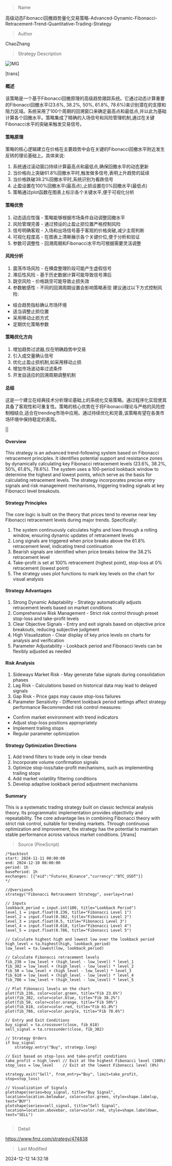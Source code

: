 
> Name

高级动态Fibonacci回撤趋势量化交易策略-Advanced-Dynamic-Fibonacci-Retracement-Trend-Quantitative-Trading-Strategy

> Author

ChaoZhang

> Strategy Description

![IMG](https://www.fmz.com/upload/asset/921440288c3d6c5e56.png)

[trans]
#### 概述
该策略是一个基于Fibonacci回撤原理的高级趋势跟踪系统。它通过动态计算重要的Fibonacci回撤水平(23.6%, 38.2%, 50%, 61.8%, 78.6%)来识别潜在的支撑和阻力区域。系统采用了100个周期的回溯窗口来确定最高点和最低点,并以此为基础计算各个回撤水平。策略集成了精确的入场信号和风险管理机制,通过在关键Fibonacci水平的突破来触发交易信号。

#### 策略原理
策略的核心逻辑建立在价格在主要趋势中会在关键的Fibonacci回撤水平附近发生反转的理论基础上。具体来说:
1. 系统通过滚动窗口持续计算最高点和最低点,确保回撤水平的动态更新
2. 当价格向上突破61.8%回撤水平时,触发做多信号,表明上升趋势的延续
3. 当价格跌破38.2%回撤水平时,系统识别为看跌信号
4. 止盈设置在100%回撤水平(最高点),止损设置在0%回撤水平(最低点)
5. 策略通过plot函数在图表上标示各个关键水平,便于可视化分析

#### 策略优势
1. 动态适应性强 - 策略能够根据市场条件自动调整回撤水平
2. 风险管理完善 - 通过预设的止盈止损位置严格控制风险
3. 信号明确客观 - 入场和出场信号基于客观的价格突破,减少主观判断
4. 可视化程度高 - 在图表上清晰展示各个关键价位,便于分析和验证
5. 参数可调整性 - 回溯周期和Fibonacci水平均可根据需要灵活调整

#### 风险分析
1. 震荡市场风险 - 在横盘整理阶段可能产生虚假信号
2. 滞后性风险 - 基于历史数据计算可能导致信号滞后
3. 跳空风险 - 价格跳空可能导致止损失效
4. 参数敏感性 - 不同的回溯周期设置会影响策略表现
建议通过以下方式控制风险:
- 结合趋势指标确认市场环境
- 适当调整止损位置
- 采用移动止损方式
- 定期优化策略参数

#### 策略优化方向
1. 增加趋势过滤器,仅在明确趋势中交易
2. 引入成交量确认信号
3. 优化止盈止损机制,如采用移动止损
4. 增加市场波动率过滤条件
5. 开发自适应的回溯周期调整机制

#### 总结
这是一个建立在经典技术分析理论基础上的系统化交易策略。通过程序化实现使其具备了客观性和可重复性。策略的核心优势在于将Fibonacci理论与严格的风险控制相结合,适合在trending市场中应用。通过持续优化和完善,该策略有望在各类市场环境中保持稳定的表现。

||

#### Overview
This strategy is an advanced trend-following system based on Fibonacci retracement principles. It identifies potential support and resistance zones by dynamically calculating key Fibonacci retracement levels (23.6%, 38.2%, 50%, 61.8%, 78.6%). The system uses a 100-period lookback window to determine the highest and lowest points, which serve as the basis for calculating retracement levels. The strategy incorporates precise entry signals and risk management mechanisms, triggering trading signals at key Fibonacci level breakouts.

#### Strategy Principles
The core logic is built on the theory that prices tend to reverse near key Fibonacci retracement levels during major trends. Specifically:
1. The system continuously calculates highs and lows through a rolling window, ensuring dynamic updates of retracement levels
2. Long signals are triggered when price breaks above the 61.8% retracement level, indicating trend continuation
3. Bearish signals are identified when price breaks below the 38.2% retracement level
4. Take-profit is set at 100% retracement (highest point), stop-loss at 0% retracement (lowest point)
5. The strategy uses plot functions to mark key levels on the chart for visual analysis

#### Strategy Advantages
1. Strong Dynamic Adaptability - Strategy automatically adjusts retracement levels based on market conditions
2. Comprehensive Risk Management - Strict risk control through preset stop-loss and take-profit levels
3. Clear Objective Signals - Entry and exit signals based on objective price breakouts, reducing subjective judgment
4. High Visualization - Clear display of key price levels on charts for analysis and verification
5. Parameter Adjustability - Lookback period and Fibonacci levels can be flexibly adjusted as needed

#### Risk Analysis
1. Sideways Market Risk - May generate false signals during consolidation phases
2. Lag Risk - Calculations based on historical data may lead to delayed signals
3. Gap Risk - Price gaps may cause stop-loss failures
4. Parameter Sensitivity - Different lookback period settings affect strategy performance
Recommended risk control measures:
- Confirm market environment with trend indicators
- Adjust stop-loss positions appropriately
- Implement trailing stops
- Regular parameter optimization

#### Strategy Optimization Directions
1. Add trend filters to trade only in clear trends
2. Incorporate volume confirmation signals
3. Optimize stop-loss/take-profit mechanisms, such as implementing trailing stops
4. Add market volatility filtering conditions
5. Develop adaptive lookback period adjustment mechanisms

#### Summary
This is a systematic trading strategy built on classic technical analysis theory. Its programmatic implementation provides objectivity and repeatability. The core advantage lies in combining Fibonacci theory with strict risk control, suitable for trending markets. Through continuous optimization and improvement, the strategy has the potential to maintain stable performance across various market conditions.
[/trans]



> Source (PineScript)

``` pinescript
/*backtest
start: 2024-11-11 00:00:00
end: 2024-12-10 08:00:00
period: 1h
basePeriod: 1h
exchanges: [{"eid":"Futures_Binance","currency":"BTC_USDT"}]
*/

//@version=5
strategy("Fibonacci Retracement Strategy", overlay=true)

// Inputs
lookback_period = input.int(100, title="Lookback Period")
level_1 = input.float(0.236, title="Fibonacci Level 1")
level_2 = input.float(0.382, title="Fibonacci Level 2")
level_3 = input.float(0.5, title="Fibonacci Level 3")
level_4 = input.float(0.618, title="Fibonacci Level 4")
level_5 = input.float(0.786, title="Fibonacci Level 5")

// Calculate highest high and lowest low over the lookback period
high_level = ta.highest(high, lookback_period)
low_level = ta.lowest(low, lookback_period)

// Calculate Fibonacci retracement levels
fib_236 = low_level + (high_level - low_level) * level_1
fib_382 = low_level + (high_level - low_level) * level_2
fib_50 = low_level + (high_level - low_level) * level_3
fib_618 = low_level + (high_level - low_level) * level_4
fib_786 = low_level + (high_level - low_level) * level_5

// Plot Fibonacci levels on the chart
plot(fib_236, color=color.green, title="Fib 23.6%")
plot(fib_382, color=color.blue, title="Fib 38.2%")
plot(fib_50, color=color.orange, title="Fib 50%")
plot(fib_618, color=color.red, title="Fib 61.8%")
plot(fib_786, color=color.purple, title="Fib 78.6%")

// Entry and Exit Conditions
buy_signal = ta.crossover(close, fib_618)
sell_signal = ta.crossunder(close, fib_382)

// Strategy Orders
if buy_signal
    strategy.entry("Buy", strategy.long)

// Exit based on stop-loss and take-profit conditions
take_profit = high_level // Exit at the highest Fibonacci level (100%)
stop_loss = low_level    // Exit at the lowest Fibonacci level (0%)

strategy.exit("Sell", from_entry="Buy", limit=take_profit, stop=stop_loss)

// Visualization of Signals
plotshape(series=buy_signal, title="Buy Signal", location=location.belowbar, color=color.green, style=shape.labelup, text="BUY")
plotshape(series=sell_signal, title="Sell Signal", location=location.abovebar, color=color.red, style=shape.labeldown, text="SELL")


```

> Detail

https://www.fmz.com/strategy/474838

> Last Modified

2024-12-12 14:32:18
